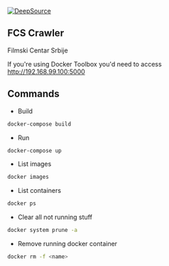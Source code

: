 [![DeepSource](https://static.deepsource.io/deepsource-badge-light-mini.svg)](https://deepsource.io/gh/ToStefan/news-crawler/?ref=repository-badge)

## FCS Crawler

Filmski Centar Srbije

If you're using Docker Toolbox you'd need to access http://192.168.99.100:5000

## Commands

- Build
```sh
docker-compose build
```

- Run
```sh
docker-compose up
```

- List images
```sh
docker images
```

- List containers
```sh
docker ps
```

- Clear all not running stuff
```sh
docker system prune -a
```

- Remove running docker container
```sh
docker rm -f <name>
```
